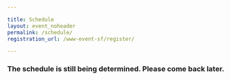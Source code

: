 ```yaml
---

title: Schedule
layout: event_noheader
permalink: /schedule/
registration_url: /www-event-sf/register/

---
```


### The schedule is still being determined.  Please come back later.